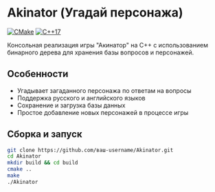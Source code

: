 # Akinator (Угадай персонажа)

[![CMake](https://img.shields.io/badge/CMake-3.10+-blue.svg)](https://cmake.org/)
[![C++17](https://img.shields.io/badge/C++-17-blue.svg)](https://en.cppreference.com/w/cpp/17)

Консольная реализация игры "Акинатор" на C++ с использованием бинарного дерева для хранения базы вопросов и персонажей.

## Особенности
-  Угадывает загаданного персонажа по ответам на вопросы
-  Поддержка русского и английского языков
-  Сохранение и загрузка базы данных
-  Простое добавление новых персонажей в процессе игры

## Сборка и запуск
```bash
git clone https://github.com/ваш-username/Akinator.git
cd Akinator
mkdir build && cd build
cmake ..
make
./Akinator

